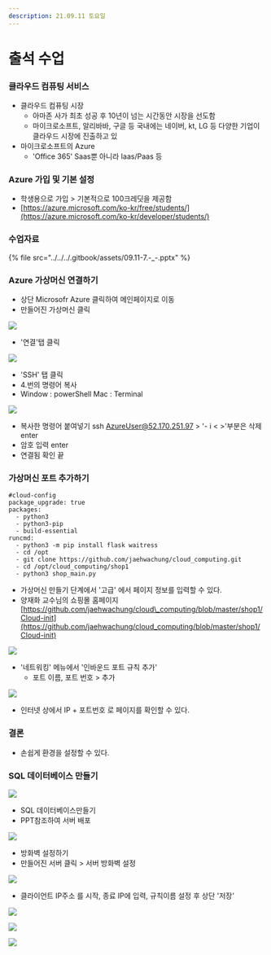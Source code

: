 ```yaml
---
description: 21.09.11 토요일
---
```


# 출석 수업

### 클라우드 컴퓨팅 서비스

* 클라우드 컴퓨팅 시장
  * 아마존 사가 최초 성공 후 10년이 넘는 시간동안 시장을 선도함
  * 마이크로소프트, 알리바바, 구글 등 국내에는 네이버, kt, LG 등 다양한 기업이 클라우드 시장에 진출하고 있
* 마이크로소프트의 Azure
  * 'Office 365' Saas뿐 아니라 Iaas/Paas 등

### Azure 가입 및 기본 설정

* 학생용으로 가입 &gt; 기본적으로 100크레딧을 제공함
* [https://azure.microsoft.com/ko-kr/free/students/](https://azure.microsoft.com/ko-kr/developer/students/)

### 수업자료

{% file src="../../../.gitbook/assets/09.11-7.-\_-.pptx" %}

### Azure 가상머신 연결하기

* 상단 Microsofr Azure 클릭하여 메인페이지로 이동
* 만들어진 가상머신 클릭

![](../../../.gitbook/assets/ssh-1.png)

* '연결'탭 클릭

![](../../../.gitbook/assets/ssh-.png)

* 'SSH' 탭 클릭
* 4.번의 명령어 복사
*  Window : powerShell  Mac : Terminal

![](../../../.gitbook/assets/1%20%28141%29.png)

* 복사한 명령어 붙여넣기 ssh  AzureUser@52.170.251.97 &gt; '- i &lt; &gt;'부분은 삭제 enter
* 암호 입력  enter
* 연결됨 확인 끝

### 가상머신 포트 추가하기

```text
#cloud-config
package_upgrade: true
packages:
  - python3
  - python3-pip
  - build-essential
runcmd:
  - python3 -m pip install flask waitress
  - cd /opt
  - git clone https://github.com/jaehwachung/cloud_computing.git
  - cd /opt/cloud_computing/shop1
  - python3 shop_main.py
```

* 가상머신 만들기 단계에서 '고급' 에서 페이지 정보를 입력할 수 있다.
* 양재화 교수님의 쇼핑몰 홈페이지 [https://github.com/jaehwachung/cloud\_computing/blob/master/shop1/Cloud-init](https://github.com/jaehwachung/cloud_computing/blob/master/shop1/Cloud-init)

![](../../../.gitbook/assets/3%20%2884%29.png)

* '네트워킹' 메뉴에서 '인바운드 포트 규칙 추가'
  * 포트 이름, 포트 번호 &gt; 추가

![](../../../.gitbook/assets/4%20%2857%29.png)

* 인터넷 상에서 IP + 포트번호 로 페이지를 확인할 수 있다.

### 결론

* 손쉽게 환경을 설정할 수 있다.

### SQL 데이터베이스 만들기

![](../../../.gitbook/assets/5%20%2839%29.png)

* SQL 데이터베이스만들기
* PPT참조하여 서버 배포

![](../../../.gitbook/assets/6%20%2826%29.png)

* 방화벽 설정하기
* 만들어진 서버 클릭 &gt; 서버 방화벽 설정

![](../../../.gitbook/assets/7%20%2816%29.png)

* 클라이언트 IP주소 를 시작, 종료 IP에 입력, 규칙이름 설정 후 상단 '저장'

![](../../../.gitbook/assets/9%20%285%29.png)

![](../../../.gitbook/assets/10%20%282%29.png)

![](../../../.gitbook/assets/8%20%2811%29.png)

